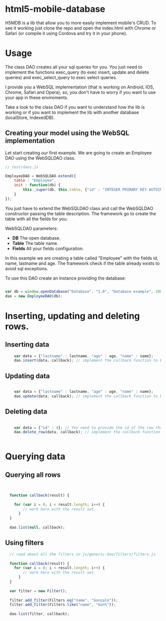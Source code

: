 html5-mobile-database
=====================

H5MDB is a lib that allow you to more easily implement mobile's CRUD.
To see it working just clone the repo and open the index.html with Chrome or Safari (or compile it using Cordova and try it in your phone).
 
# Usage

The class DAO creates all your sql queries for you. You just need to implement the functions exec_query (to exec insert, update and delete queries) and exec_select_query to exec select queries.

I provide you a WebSQL implementation (that is working on Android, IOS, Chrome, Safari and Opera), so, you don't have to worry if you want to use your app in these enviroments.

Take a look to the class DAO if you want to understand how the lib is working or if you want to implement the lib with another database (localStore, IndexedDB).

## Creating your model using the WebSQL implementation

Let start creating our first example. We are going to create an Employee DAO using the WebSQLDAO class.

```javascript
// test/daos.js

EmployeeDAO = WebSQLDAO.extend({
	table : "Employee",
	init : function(db) {
		this._super(db, this.table, {"id" : "INTEGER PRIMARY KEY AUTOINCREMENT", "name" : "VARCHAR(50)", "lastname" : "VARCHAR(50)", "age" : "INTEGER"});
	}
});

```

You just have to extend the WebSQLDAO class and call the WebSQLDAO constructor passing the table description. The framework go to create the table with all the fields for you.

WebSQLDAO parameters:

- **DB** The open database.
- **Table**  The table name.
- **Fields**  All your fields configuration.

In this example we are creating a table called "Employee" with the fields id, name, lastname and age. The framework check if the table already exists to avoid sql exceptions.

To use this DAO create an instance providing the database:

```javascript

var db = window.openDatabase("Database", "1.0", "Database example", 200000);
dao = new EmployeeDAO(db);

```

# Inserting, updating and deleting rows.

## Inserting data

```javascript
	var data = {"lastname" : lastname, "age" : age, "name" : name};
	dao.insert(data, callback); // implement the callback function to be called after your insert
```

## Updating data

```javascript

	var data = {"lastname" : lastname, "age" : age, "name" : name};
	dao.update(data, callback); // implement the callback function to be called after your update
```

## Deleting data

```javascript
  
	var data = {"id" : 4}; // You need to provide the id of the row that you want to delete.
	dao.delete_row(data, callback); // implement the callback function to be called after your delete
 
```

# Querying data

## Querying all rows

```javascript
  
  
  function callback(result) {
		
	for (var i = 0; i < result.length; i++) {
		// work here with the result set.
      }
  }
  
  dao.list(null, callback);
```

## Using filters

```javascript
  // read about all the filters in js/generic-dao/filters/filters.js 
 
  function callback(result) {
	for (var i = 0; i < result.length; i++) {
		// work here with the result set.
      }
  }
  
  var filter = new Filter();
  
  filter.add_filter(Filters.eq("name", "Gonzalo"));
  filter.add_filter(Filters.like("name", "Gon%"));
  
  dao.list(filter, callback);
  
```


